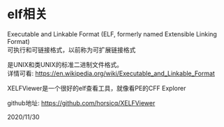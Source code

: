 # elf相关

Executable and Linkable Format (ELF, formerly named Extensible Linking Format)  
可执行和可链接格式，以前称为可扩展链接格式  

是UNIX和类UNIX的标准二进制文件格式。  
详情可看: https://en.wikipedia.org/wiki/Executable_and_Linkable_Format  


XELFViewer是一个很好的elf查看工具，就像看PE的CFF Explorer  

github地址: https://github.com/horsicq/XELFViewer  


2020/11/30  
